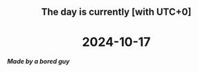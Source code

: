 <h2 align=center>The day is currently [with UTC+0]</h2>
<h1 align=center><!--TIME BEGIN-->2024-10-17<!--TIME END--></h1>
<h5>Made by a bored guy</h5>

